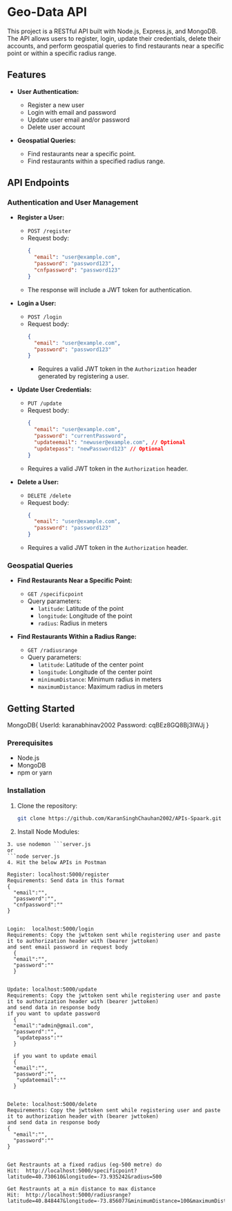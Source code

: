 # Geo-Data API

This project is a RESTful API built with Node.js, Express.js, and MongoDB. The API allows users to register, login, update their credentials, delete their accounts, and perform geospatial queries to find restaurants near a specific point or within a specific radius range.

## Features

- **User Authentication:**
  - Register a new user
  - Login with email and password
  - Update user email and/or password
  - Delete user account
  
- **Geospatial Queries:**
  - Find restaurants near a specific point.
  - Find restaurants within a specified radius range.

## API Endpoints

### Authentication and User Management

- **Register a User:**
  - `POST /register`
  - Request body:
    ```json
    {
      "email": "user@example.com",
      "password": "password123",
      "cnfpassword": "password123"
    }
    ```
  - The response will include a JWT token for authentication.

- **Login a User:**
  - `POST /login`
  - Request body:
    ```json
    {
      "email": "user@example.com",
      "password": "password123"
    }
    ```
    - Requires a valid JWT token in the `Authorization` header generated by registering a user.


- **Update User Credentials:**
  - `PUT /update`
  - Request body:
    ```json
    {
      "email": "user@example.com",
      "password": "currentPassword",
      "updateemail": "newuser@example.com", // Optional
      "updatepass": "newPassword123" // Optional
    }
    ```
  - Requires a valid JWT token in the `Authorization` header.

- **Delete a User:**
  - `DELETE /delete`
  - Request body:
    ```json
    {
      "email": "user@example.com",
      "password": "password123"
    }
    ```
  - Requires a valid JWT token in the `Authorization` header.

### Geospatial Queries

- **Find Restaurants Near a Specific Point:**
  - `GET /specificpoint`
  - Query parameters:
    - `latitude`: Latitude of the point
    - `longitude`: Longitude of the point
    - `radius`: Radius in meters

- **Find Restaurants Within a Radius Range:**
  - `GET /radiusrange`
  - Query parameters:
    - `latitude`: Latitude of the center point
    - `longitude`: Longitude of the center point
    - `minimumDistance`: Minimum radius in meters
    - `maximumDistance`: Maximum radius in meters

## Getting Started
MongoDB{
UserId: karanabhinav2002
Password: cqBEz8GQ8Bj3IWJj
}


### Prerequisites

- Node.js
- MongoDB
- npm or yarn

### Installation

1. Clone the repository:

   ```bash
   git clone https://github.com/KaranSinghChauhan2002/APIs-Spaark.git

2. Install Node Modules:
  ```npm i
3. use nodemon ```server.js 
or 
```node server.js
4. Hit the below APIs in Postman

  Register: localhost:5000/register
  Requirements: Send data in this format 
  {
    "email":"",
    "password":"",
    "cnfpassword":""
  }


  Login:  localhost:5000/login
  Requirements: Copy the jwttoken sent while registering user and paste it to authorization header with (bearer jwttoken)
  and sent email password in request body
    {
    "email":"",
    "password":""
    }


  Update: localhost:5000/update
  Requirements: Copy the jwttoken sent while registering user and paste it to authorization header with (bearer jwttoken)
  and send data in response body
  if you want to update password
    {
    "email":"admin@gmail.com", 
    "password":"", 
     "updatepass":"" 
    }

    if you want to update email
    {
    "email":"", 
    "password":"", 
     "updateemail":"" 
    }


  Delete: localhost:5000/delete
  Requirements: Copy the jwttoken sent while registering user and paste it to authorization header with (bearer jwttoken)
  and send data in response body
  {
    "email":"",
    "password":""
  }
  

  Get Restraunts at a fixed radius (eg-500 metre) do
  Hit:  http://localhost:5000/specificpoint?latitude=40.730610&longitude=-73.935242&radius=500

  Get Restraunts at a min distance to max distance
  Hit:  http://localhost:5000/radiusrange?latitude=40.848447&longitude=-73.856077&minimumDistance=100&maximumDistance=2000



      

  

   
